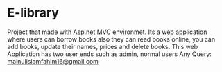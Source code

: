 # E-library
Project that made with Asp.net MVC environmet. Its a web application where users can borrow books also they can read books online, you can add books, update their names, prices and delete books. This web Application has two user ends such as admin, normal users  Any Query: mainulislamfahim16@gmail.com
